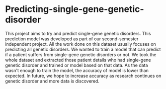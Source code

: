 # Predicting-single-gene-genetic-disorder
This project aims to try and predict single-gene genetic disorders.
This prediction model was developed as part of our second-semester independent project. All the work done on this dataset usually focuses on predicting all genetic disorders. We wanted to train a model that can predict if a patient suffers from single-gene genetic disorders or not. 
We took the whole dataset and extracted those patient details who had single-gene genetic disorder and trained or model based on that data.
As the data wasn't enough to train the model, the accuracy of model is lower than expected. In future, we hope to increase accuracy as research continues on genetic disorder and more data is discovered.
